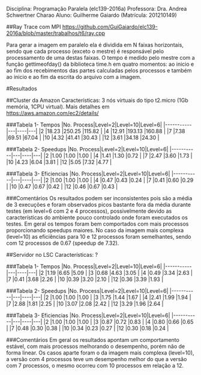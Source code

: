 Disciplina: Programação Paralela (elc139-2016a)
Professora: Dra. Andrea Schwertner Charao
Aluno: Guilherme Gaiardo (Matrícula: 201210149)


##Ray Trace com MPI
https://github.com/GuiGaiardo/elc139-2016a/blob/master/trabalhos/t6/ray.cpp

Para gerar a imagem em paralelo ela é dividida em N faixas horizontais, sendo que cada processo (exceto o mestre) é responsável pelo processamento de uma destas faixas.
O tempo é medido pelo mestre com a função gettimeofday() da biblioteca time.h em quatro momentos: ao inicio e ao fim dos recebimentos das partes calculadas pelos processos e também ao inicio e ao fim da escrita do arquivo com a imagem.


#Resultados

##Cluster da Amazon
Características: 3 nós virtuais do tipo t2.micro (1Gb memória, 1CPU virtual). Mais detalhes em https://aws.amazon.com/ec2/details/

###Tabela 1- Tempos
|No. Process|Level=2|Level=10|Level=6|
|-----------|---|----|---|
|2	|18.23	|250.25	|115.82	|
|4	|12.91	|193.13	|160.88	|
|7	|7.38	|69.51	|67.04	|
|10	|4.32	|41.41	|30.43	|
|12	|3.61	|34.18	|24.30	|

###Tabela 2- Speedups
|No. Process|Level=2|Level=10|Level=6|
|-----------|---|----|---|
|2	|1.00	|1.00	|1.00	|
|4	|1.41	|1.30	|0.72	|
|7	|2.47	|3.60	|1.73	|
|10	|4.23	|6.04	|3.81	|
|12	|5.05	|7.32	|4.77	|

###Tabela 3- Eficiencias
|No. Process|Level=2|Level=10|Level=6|
|-----------|---|----|---|
|2	|1.00	|1.00	|1.00	|
|4	|0.47	|0.43	|0.24	|
|7	|0.41	|0.60	|0.29	|
|10	|0.47	|0.67	|0.42	|
|12	|0.46	|0.67	|0.43	|

###Comentários
Os resultados podem ser inconsistentes pois são a média de 3 execuções e foram observados picos bastante fora da média durante testes (em level=6 com 2 e 4 processos), possivelmente devido as características do ambiente pouco controlado onde foram executados os testes. Em geral os tempos foram bem comportados com mais processos proporcionando speedups maiores. No caso da imagem mais complexa (level=10) as eficiências para 10 e 12 processos foram semelhantes, sendo com 12 processos de 0.67 (speedup de 7.32).


##Servidor no LSC
Características: ?


###Tabela 1- Tempos
|No. Process|Level=2|Level=10|Level=6|
|-----------|---|----|---|
|2	|1.19	|6.65	|5.09	|
|3	|0.68	|4.63	|3.05	|
|4	|0.49	|3.34	|2.63	|
|7	|0.41	|3.68	|2.26	|
|10	|0.39	|3.20	|2.10	|
|12	|0.36	|3.39	|1.93	|

###Tabela 2- Speedups
|No. Process|Level=2|Level=10|Level=6|
|-----------|---|----|---|
|2	|1.00	|1.00	|1.00	|
|3	|1.75	|1.44	|1.67	|
|4	|2.41	|1.99	|1.94	|
|7	|2.88	|1.81	|2.25	|
|10	|3.07	|2.08	|2.42	|
|12	|3.29	|1.96	|2.64	|

###Tabela 3- Eficiencias
|No. Process|Level=2|Level=10|Level=6|
|-----------|---|----|---|
|2	|1.00	|1.00	|1.00	|
|3	|0.87	|0.72	|0.83	|
|4	|0.80	|0.66	|0.65	|
|7	|0.48	|0.30	|0.38	|
|10	|0.34	|0.23	|0.27	|
|12	|0.30	|0.18	|0.24	|

###Comentários
Em geral os resultados apontam um comportamento estável, com mais processos melhorando o desempenho, porém não de forma linear. Os casos aparte foram o da imagem mais complexa (level=10), a versão com 4 processos teve um desempenho melhor do que a versão com 7 processos, o mesmo ocorreu com 10 processos em relação a 12.

